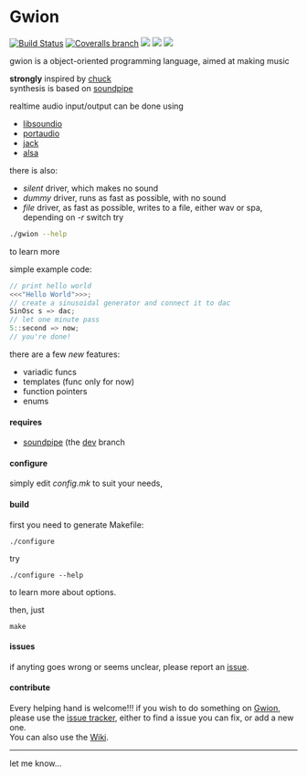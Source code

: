 # Gwion
[![Build Status](https://travis-ci.org/fennecdjay/Gwion.svg?branch=dev)](https://travis-ci.org/fennecdjay/Gwion)
[![Coveralls branch](https://img.shields.io/coveralls/fennecdjay/Gwion/dev.svg)](https://coveralls.io/github/fennecdjay/Gwion?branch=dev)
![](http://b.repl.ca/v1/version-pre--pre--alpha-red.svg)
![](https://img.shields.io/badge/version-pre--pre--alpha-red.svg)
![](https://img.shields.io/badge/language-C-yellowgreen.svg)  

gwion is a object-oriented programming language, aimed at making music

**strongly** inspired by [chuck](http://chuck.stanford.edu/)  
synthesis is based on [soundpipe](http://paulbatchelor.github.io/proj/soundpipe.html)  

realtime audio input/output can be done using  
*  [libsoundio](http://libsound.io/)  
*  [portaudio](http://portaudio.com/)  
*  [jack](http://jackaudio.org/)  
*  [alsa](http://alsa-project.org)

there is also:
*  *silent* driver, which makes no sound
*  *dummy* driver, runs as fast as possible, with no sound
*  *file* driver, as fast as possible, writes to a file, either wav or spa, depending on *-r* switch
try
 
```sh
./gwion --help
```

to learn more

simple example code:

```cpp
// print hello world
<<<"Hello World">>>;
// create a sinusoidal generator and connect it to dac  
SinOsc s => dac;  
// let one minute pass  
5::second => now;  
// you're done!
```

there are a few *new* features:  	
	
*  variadic funcs
*  templates (func only for now)
*  function pointers
*  enums

#### requires

* [soundpipe](https://github.com/PaulBatchelor/Soundpipe)
	(the [dev](https://github.com/PaulBatchelor/Soundpipe/tree/dev) branch

#### configure

simply edit *config.mk* to suit your needs, 

#### build

first you need to generate Makefile:

```
./configure
```
try

```
./configure --help
```
to learn more about options.

then, just
```
make
```

#### issues

if anyting goes wrong or seems unclear, please report an [issue](https://github.com/fennecdjay/Gwion/issues/new).  

#### contribute 

Every helping hand is welcome!!!
if you wish to do something on [Gwion](https://github.com/fennecdjay/Gwion), please use the [issue tracker](https://github.com/fennecdjay/Gwion/issues),
either to find a issue you can fix, or add a new one.  
You can also use the [Wiki](https://github.com/fennecdjay/Gwion/wiki).

---------

let me know...

